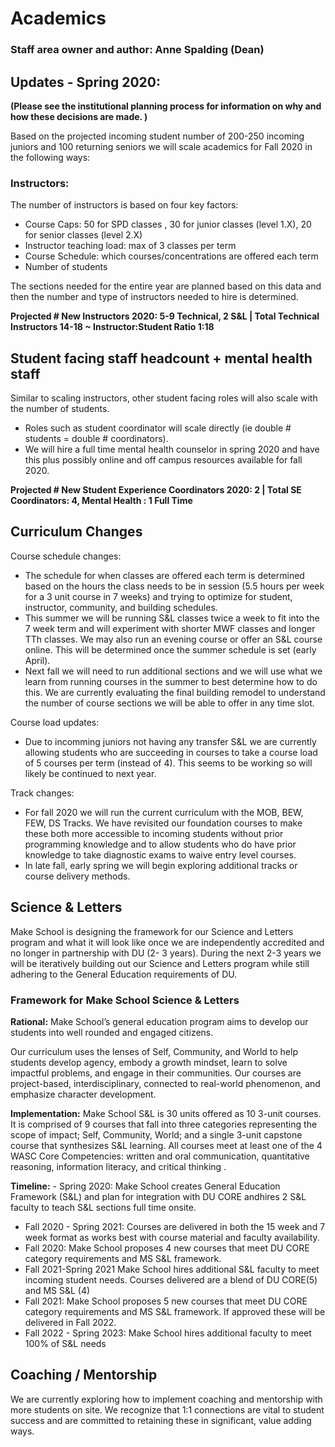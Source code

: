 # Academics

### Staff area owner and author: Anne Spalding (Dean)

## Updates - Spring 2020:

**(Please see the institutional planning process for information on why and how these decisions are made. )**

Based on the projected incoming student number of 200-250 incoming juniors and 100 returning seniors we will scale academics for Fall 2020 in the following ways:
### Instructors:
The number of instructors is based on four key factors:
   - Course Caps: 50 for SPD classes , 30 for junior classes (level 1.X), 20 for senior classes (level 2.X)
   - Instructor teaching load: max of 3 classes per term
   - Course Schedule: which courses/concentrations are offered each term
   - Number of students

The sections needed for the entire year are planned based on this data and then the number and type of instructors needed to hire is determined.   

**Projected # New Instructors 2020: 5-9 Technical, 2 S&L  | Total Technical Instructors 14-18 ~ Instructor:Student Ratio  1:18**

## Student facing staff headcount + mental health staff
Similar to scaling instructors, other student facing roles will also scale with the number of students.  
- Roles such as student coordinator will scale directly (ie double # students = double # coordinators).
- We will hire a full time mental health counselor in spring 2020 and have this plus possibly online and off campus resources available for fall 2020.

**Projected # New Student Experience Coordinators 2020: 2  | Total SE Coordinators:  4, Mental Health : 1 Full Time**

## Curriculum Changes
Course schedule changes:
- The schedule for when classes are offered each term is determined based on the hours the class needs to be in session (5.5 hours per week for a 3 unit course in 7 weeks) and trying to optimize for student, instructor, community, and building schedules.  
- This summer we will be running S&L classes twice a week to fit into the 7 week term and will experiment with shorter MWF classes and longer TTh classes.  We may also run an evening course or offer an S&L course online.  This will be determined once the summer schedule is set (early April).
- Next fall we will need to run additional sections and we will use what we learn from running courses in the summer to best determine how to do this.  We are currently evaluating the final building remodel to understand the number of course sections we will be able to offer in any time slot.

Course load updates:
- Due to incomming juniors not having any transfer S&L we are currently allowing students who are succeeding in courses to take a course load of 5 courses per term (instead of 4).  This seems to be working so will likely be continued to next year.


Track changes:
- For fall 2020 we will run the current curriculum with the MOB, BEW, FEW, DS Tracks.  We have revisited our foundation courses to make these both more accessible to incoming students without prior programming knowledge and to allow students who do have prior knowledge to take diagnostic exams to waive entry level courses.
- In late fall, early spring we will begin exploring additional tracks or course delivery methods.

 ## Science & Letters
 Make School is designing the framework for our Science and Letters program and what it will look like  once we are independently accredited and no longer in partnership with DU (2- 3 years).  During the next 2-3 years we will be iteratively building out our Science and Letters program while still adhering to the General Education requirements of DU.

### Framework for Make School Science & Letters
**Rational:** Make School’s general education program aims to develop our students into well rounded and engaged citizens.

   Our curriculum uses the lenses of Self, Community, and World to help students develop agency, embody a growth mindset, learn to solve impactful problems, and engage in their communities. Our courses are project-based, interdisciplinary, connected to real-world phenomenon, and emphasize character development.

**Implementation:** Make School S&L is 30 units offered as 10 3-unit courses. It is comprised of 9 courses that fall into three categories representing the scope of impact; Self, Community, World; and a single 3-unit capstone course that synthesizes S&L learning. All courses meet at least one of the 4 WASC Core Competencies: written and oral communication, quantitative reasoning, information literacy, and critical thinking .

 **Timeline:**
    - Spring 2020: Make School creates General Education Framework (S&L) and plan for integration with DU CORE andhires 2 S&L faculty to teach S&L sections full time onsite.
   - Fall 2020 - Spring 2021: Courses are delivered in both the 15 week and 7 week format as works best with course material and faculty availability.  
  - Fall 2020: Make School proposes 4 new courses that meet DU CORE category requirements and MS S&L framework.
  - Fall 2021-Spring 2021 Make School hires additional S&L faculty to meet incoming student needs.  Courses delivered are a blend of DU CORE(5) and MS S&L (4)
  - Fall 2021: Make School proposes 5 new courses that meet DU CORE category requirements and MS S&L framework. If approved these will be delivered in Fall 2022.
   - Fall 2022 - Spring 2023: Make School hires additional faculty to meet 100% of S&L needs


## Coaching / Mentorship
We are currently exploring how to implement coaching and mentorship with more students on site.  We recognize that 1:1 connections are vital to student success and are committed to retaining these in significant, value adding ways.  
